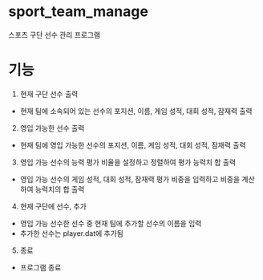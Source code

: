 # sport_team_manage
스포츠 구단 선수 관리 프로그램 

# 기능
1. 현재 구단 선수 출력 
* 현재 팀에 소속되어 있는 선수의 포지션, 이름, 게임 성적, 대회 성적,  잠재력 출력
    
2. 영입 가능한 선수 출력
* 현재 팀에 영입 가능한 선수의 포지션, 이름, 게임 성적, 대회 성적, 잠재력 출력
    
3. 영입 가능 선수의 능력 평가 비율을 설정하고 정렬하여 평가 능력치 합 출력
* 영입 가능 선수의 게임 성적, 대회 성적, 잠재력 평가 비중을 입력하고 비중을 계산하여 능력치의 합 출력 
    
4. 현재 구단에 선수, 추가
* 영입 가능 선수한 선수 중 현재 팀에 추가할 선수의 이름을 입력
* 추가한 선수는 player.dat에 추가됨
    
5. 종료
* 프로그램 종료
    
    
